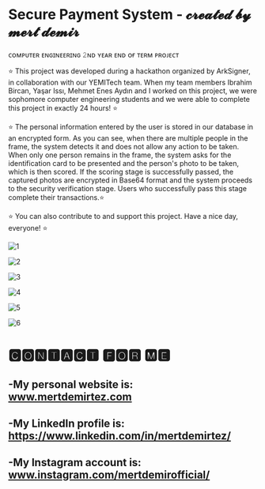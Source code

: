 # Secure Payment System - 𝓬𝓻𝓮𝓪𝓽𝓮𝓭 𝓫𝔂 𝓶𝓮𝓻𝓽 𝓭𝓮𝓶𝓲𝓻
 
ᴄᴏᴍᴘᴜᴛᴇʀ ᴇɴɢɪɴᴇᴇʀɪɴɢ 𝟸ɴᴅ ʏᴇᴀʀ ᴇɴᴅ ᴏғ ᴛᴇʀᴍ ᴘʀᴏᴊᴇᴄᴛ
 
⭐ This project was developed during a hackathon organized by ArkSigner, in collaboration with our YEMITech team. When my team members Ibrahim Bircan, Yaşar Issı, Mehmet Enes Aydın and I worked on this project, we were sophomore computer engineering students and we were able to complete this project in exactly 24 hours! ⭐

⭐ The personal information entered by the user is stored in our database in an encrypted form. As you can see, when there are multiple people in the frame, the system detects it and does not allow any action to be taken. When only one person remains in the frame, the system asks for the identification card to be presented and the person's photo to be taken, which is then scored. If the scoring stage is successfully passed, the captured photos are encrypted in Base64 format and the system proceeds to the security verification stage. Users who successfully pass this stage complete their transactions.⭐

⭐ You can also contribute to and support this project. Have a nice day, everyone! ⭐

![1](https://user-images.githubusercontent.com/101717064/228056414-5ae83d1a-cb34-48fc-bf91-67f7a51c4874.png)

![2](https://user-images.githubusercontent.com/101717064/228056425-f1b0ade2-3e6a-41e7-9cd8-ae91d3403c8b.png)

![3](https://user-images.githubusercontent.com/101717064/228056431-a9d82203-5412-44e7-ba7c-dccb0d10bc68.jpg)

![4](https://user-images.githubusercontent.com/101717064/228056435-546b815e-170e-4806-bd9c-aa80d941885a.png)

![5](https://user-images.githubusercontent.com/101717064/228056444-ed79cdbe-7b96-4a14-9d2e-e4db7f805608.png)

![6](https://user-images.githubusercontent.com/101717064/228056470-fe234c6c-3979-45ac-8eec-a14664181bd0.png)

# 🅲🅾🅽🆃🅰🅲🆃 🅵🅾🆁 🅼🅴
-My personal website is: www.mertdemirtez.com
- 
-My LinkedIn profile is: https://www.linkedin.com/in/mertdemirtez/
-
-My Instagram account is: www.instagram.com/mertdemirofficial/
-

